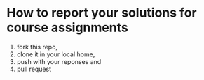 # How to report your solutions for course assignments

1. fork this repo, 
2. clone it in your local home, 
3. push with your reponses and 
4. pull request
